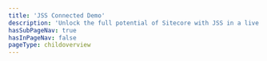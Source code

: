 ```yaml
---
title: 'JSS Connected Demo'
description: 'Unlock the full potential of Sitecore with JSS in a live demo environment.'
hasSubPageNav: true
hasInPageNav: false
pageType: childoverview
---
```

